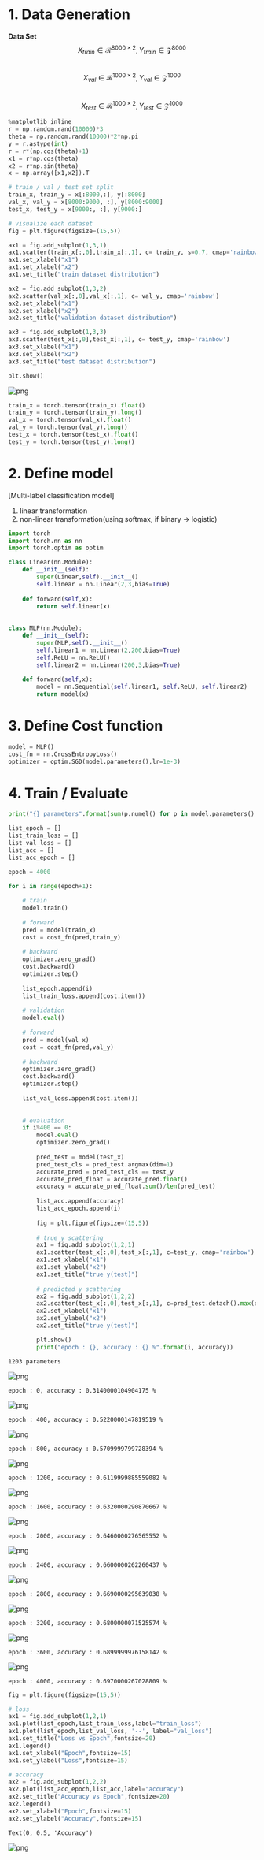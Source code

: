 # 1. Data Generation

**Data Set**  
$$X_{train} \in \mathcal{R}^{8000 \times 2}, Y_{train} \in \mathcal{Z}^{8000}$$  
$$X_{val} \in \mathcal{R}^{1000 \times 2}, Y_{val} \in \mathcal{Z}^{1000}$$  
$$X_{test} \in \mathcal{R}^{1000 \times 2}, Y_{test} \in \mathcal{Z}^{1000}$$


```python
%matplotlib inline
r = np.random.rand(10000)*3
theta = np.random.rand(10000)*2*np.pi
y = r.astype(int)
r = r*(np.cos(theta)+1)
x1 = r*np.cos(theta)
x2 = r*np.sin(theta)
x = np.array([x1,x2]).T

# train / val / test set split
train_x, train_y = x[:8000,:], y[:8000]
val_x, val_y = x[8000:9000, :], y[8000:9000]
test_x, test_y = x[9000:, :], y[9000:]

# visualize each dataset
fig = plt.figure(figsize=(15,5))

ax1 = fig.add_subplot(1,3,1)
ax1.scatter(train_x[:,0],train_x[:,1], c= train_y, s=0.7, cmap='rainbow')
ax1.set_xlabel("x1")
ax1.set_xlabel("x2")
ax1.set_title("train dataset distribution")

ax2 = fig.add_subplot(1,3,2)
ax2.scatter(val_x[:,0],val_x[:,1], c= val_y, cmap='rainbow')
ax2.set_xlabel("x1")
ax2.set_xlabel("x2")
ax2.set_title("validation dataset distribution")

ax3 = fig.add_subplot(1,3,3)
ax3.scatter(test_x[:,0],test_x[:,1], c= test_y, cmap='rainbow')
ax3.set_xlabel("x1")
ax3.set_xlabel("x2")
ax3.set_title("test dataset distribution")

plt.show()
```


![png](output_1_0.png)



```python
train_x = torch.tensor(train_x).float()
train_y = torch.tensor(train_y).long()
val_x = torch.tensor(val_x).float()
val_y = torch.tensor(val_y).long()
test_x = torch.tensor(test_x).float()
test_y = torch.tensor(test_y).long()
```

# 2. Define model

[Multi-label classification model]
1. linear transformation
2. non-linear transformation(using softmax, if binary -> logistic)


```python
import torch
import torch.nn as nn
import torch.optim as optim
```


```python
class Linear(nn.Module):
    def __init__(self):
        super(Linear,self).__init__()
        self.linear = nn.Linear(2,3,bias=True)
        
    def forward(self,x):
        return self.linear(x)
    
    
class MLP(nn.Module):
    def __init__(self):
        super(MLP,self).__init__()
        self.linear1 = nn.Linear(2,200,bias=True)
        self.ReLU = nn.ReLU()
        self.linear2 = nn.Linear(200,3,bias=True)
        
    def forward(self,x):
        model = nn.Sequential(self.linear1, self.ReLU, self.linear2)
        return model(x)
```

# 3. Define Cost function


```python
model = MLP()
cost_fn = nn.CrossEntropyLoss()
optimizer = optim.SGD(model.parameters(),lr=1e-3)
```

# 4. Train / Evaluate


```python
print("{} parameters".format(sum(p.numel() for p in model.parameters() if p.requires_grad)))

list_epoch = []
list_train_loss = []
list_val_loss = []
list_acc = []
list_acc_epoch = []

epoch = 4000

for i in range(epoch+1):
    
    # train
    model.train()
    
    # forward
    pred = model(train_x)
    cost = cost_fn(pred,train_y)
    
    # backward
    optimizer.zero_grad()
    cost.backward()
    optimizer.step()
    
    list_epoch.append(i)
    list_train_loss.append(cost.item())
    
    # validation
    model.eval()
    
    # forward
    pred = model(val_x)
    cost = cost_fn(pred,val_y)
    
    # backward
    optimizer.zero_grad()
    cost.backward()
    optimizer.step()
    
    list_val_loss.append(cost.item())
    
    
    # evaluation
    if i%400 == 0:
        model.eval()
        optimizer.zero_grad()
        
        pred_test = model(test_x)
        pred_test_cls = pred_test.argmax(dim=1)
        accurate_pred = pred_test_cls == test_y
        accurate_pred_float = accurate_pred.float()
        accuracy = accurate_pred_float.sum()/len(pred_test)
        
        list_acc.append(accuracy)
        list_acc_epoch.append(i)
        
        fig = plt.figure(figsize=(15,5))
        
        # true y scattering
        ax1 = fig.add_subplot(1,2,1)
        ax1.scatter(test_x[:,0],test_x[:,1], c=test_y, cmap='rainbow')
        ax1.set_xlabel("x1")
        ax1.set_ylabel("x2")
        ax1.set_title("true y(test)")
        
        # predicted y scattering
        ax2 = fig.add_subplot(1,2,2)
        ax2.scatter(test_x[:,0],test_x[:,1], c=pred_test.detach().max(dim=1)[1].numpy(), cmap='rainbow')
        ax2.set_xlabel("x1")
        ax2.set_ylabel("x2")
        ax2.set_title("true y(test)")

        plt.show()
        print("epoch : {}, accuracy : {} %".format(i, accuracy))
```

    1203 parameters



![png](output_9_1.png)


    epoch : 0, accuracy : 0.3140000104904175 %



![png](output_9_3.png)


    epoch : 400, accuracy : 0.5220000147819519 %



![png](output_9_5.png)


    epoch : 800, accuracy : 0.5709999799728394 %



![png](output_9_7.png)


    epoch : 1200, accuracy : 0.6119999885559082 %



![png](output_9_9.png)


    epoch : 1600, accuracy : 0.6320000290870667 %



![png](output_9_11.png)


    epoch : 2000, accuracy : 0.6460000276565552 %



![png](output_9_13.png)


    epoch : 2400, accuracy : 0.6600000262260437 %



![png](output_9_15.png)


    epoch : 2800, accuracy : 0.6690000295639038 %



![png](output_9_17.png)


    epoch : 3200, accuracy : 0.6800000071525574 %



![png](output_9_19.png)


    epoch : 3600, accuracy : 0.6899999976158142 %



![png](output_9_21.png)


    epoch : 4000, accuracy : 0.6970000267028809 %



```python
fig = plt.figure(figsize=(15,5))

# loss
ax1 = fig.add_subplot(1,2,1)
ax1.plot(list_epoch,list_train_loss,label="train_loss")
ax1.plot(list_epoch,list_val_loss, '--', label="val_loss")
ax1.set_title("Loss vs Epoch",fontsize=20)
ax1.legend()
ax1.set_xlabel("Epoch",fontsize=15)
ax1.set_ylabel("Loss",fontsize=15)

# accuracy
ax2 = fig.add_subplot(1,2,2)
ax2.plot(list_acc_epoch,list_acc,label="accuracy")
ax2.set_title("Accuracy vs Epoch",fontsize=20)
ax2.legend()
ax2.set_xlabel("Epoch",fontsize=15)
ax2.set_ylabel("Accuracy",fontsize=15)
```




    Text(0, 0.5, 'Accuracy')




![png](output_10_1.png)

